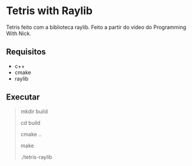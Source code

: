 # Tetris with Raylib

Tetris feito com a biblioteca raylib. Feito a partir do vídeo do Programming With Nick.

## Requisitos

* c++
* cmake
* raylib

## Executar

> mkdir build
>
> cd build
>
> cmake ..
> 
> make
>
> ./tetris-raylib